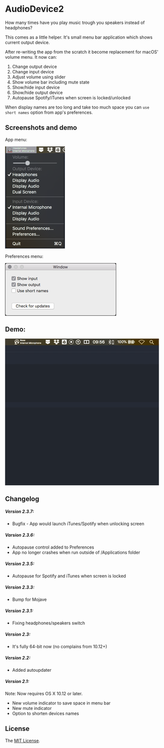 # AudioDevice2

How many times have you play music trough you speakers instead of headphones?

This comes as a little helper. It's small menu bar application which shows current output device.

After re-writing the app from the scratch it become replacement for macOS' volume menu. It now can:

1. Change output device
2. Change input device
3. Adjust volume using slider
4. Show volume bar including mute state
5. Show/hide input device
6. Show/hide output device
7. Autopause Spotify/iTunes when screen is locked/unlocked

When display names are too long and take too much space you can `use short names` option from app's preferences.

## Screenshots and demo

App menu:

![menu]

Preferences menu:

![preferences]


## Demo:

![appdemo]

## Changelog

##### Version 2.3.7:

* Bugfix - App would launch iTunes/Spotify when unlocking screen

##### Varsion 2.3.6:

* Autopause control added to Preferences
* App no longer crashes when run outside of /Applications folder

##### Version 2.3.5:

* Autopause for Spotify and iTunes when screen is locked

##### Version 2.3.3:

* Bump for Mojave

##### Version 2.3.1:

* Fixing headphones/speakers switch

##### Version 2.3:

* It's fully 64-bit now (no complains from 10.12+)

##### Version 2.2:

* Added autoupdater

##### Version 2.1:

Note: Now requires OS X 10.12 or later.

* New volume indicator to save space in menu bar
* New mute indicator
* Option to shorten devices names

## License
The [MIT License](LICENSE).

[menu]: /images/menu.png
[preferences]: /images/preferences.png
[appdemo]: /images/appdemo.gif

